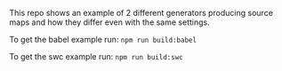 This repo shows an example of 2 different generators producing source maps and how they differ even with the same settings.
 
 To get the babel example run:
 `npm run build:babel`
 
 To get the swc example run:
 `npm run build:swc`
